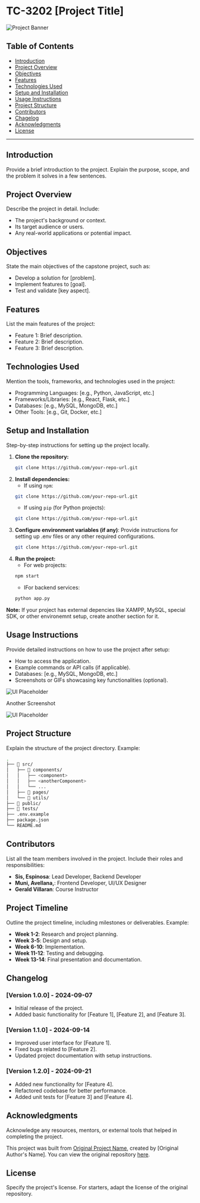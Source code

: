 # TC-3202 [Project Title]

![Project Banner](https://via.placeholder.com/1200x400.png?text=Project+Banner+Placeholder)

## Table of Contents
- [Introduction](#introduction)
- [Project Overview](#project-overview)
- [Objectives](#objectives)
- [Features](#features)
- [Technologies Used](#technologies-used)
- [Setup and Installation](#setup-and-installation)
- [Usage Instructions](#usage-instructions)
- [Project Structure](#project-structure)
- [Contributors](#contributors)
- [Chagelog](#changelog)
- [Acknowledgments](#acknowledgments)
- [License](#license)

---

## Introduction
Provide a brief introduction to the project. Explain the purpose, scope, and the problem it solves in a few sentences.

## Project Overview
Describe the project in detail. Include:
- The project's background or context.
- Its target audience or users.
- Any real-world applications or potential impact.

## Objectives
State the main objectives of the capstone project, such as:
- Develop a solution for [problem].
- Implement features to [goal].
- Test and validate [key aspect].

## Features
List the main features of the project:
- Feature 1: Brief description.
- Feature 2: Brief description.
- Feature 3: Brief description.

## Technologies Used
Mention the tools, frameworks, and technologies used in the project:
- Programming Languages: [e.g., Python, JavaScript, etc.]
- Frameworks/Libraries: [e.g., React, Flask, etc.]
- Databases: [e.g., MySQL, MongoDB, etc.]
- Other Tools: [e.g., Git, Docker, etc.]

## Setup and Installation
Step-by-step instructions for setting up the project locally.

1. **Clone the repository:**
   ```bash
   git clone https://github.com/your-repo-url.git
   ```
2. **Install dependencies:**
	- If using `npm`:
   ```bash
   git clone https://github.com/your-repo-url.git
   ```
   - If using `pip` (for Python projects):
   ```bash
   git clone https://github.com/your-repo-url.git
   ```
3. **Configure environment variables (if any)**: Provide instructions for setting up .env files or any other required configurations.
   ```bash
   git clone https://github.com/your-repo-url.git
   ```
4. **Run the project:**
   - For web projects:
   ```bash
   npm start
   ```
   - IFor backend services:
   ```bash
   python app.py
   ```

**Note:** If your project has external depencies like XAMPP, MySQL, special SDK, or other environemnt setup, create another section for it.

## Usage Instructions
Provide detailed instructions on how to use the project after setup:
- How to access the application.
- Example commands or API calls (if applicable).
- Databases: [e.g., MySQL, MongoDB, etc.]
- Screenshots or GIFs showcasing key functionalities (optional).

![UI Placeholder](https://via.placeholder.com/1200x700.png?text=UI+Placeholder)

Another Screenshot

![UI Placeholder](https://via.placeholder.com/1200x700.png?text=UI+Placeholder)

## Project Structure
Explain the structure of the project directory. Example:
```bash
.
├── 📂 src/
│   ├── 📂 components/
│   │   ├── <component>
│   │   ├── <anotherComponent>
│   │   └── ...
│   ├── 📂 pages/
│   └── 📂 utils/
├── 📂 public/
├── 📂 tests/
├── .env.example
├── package.json
└── README.md
```

## Contributors

List all the team members involved in the project. Include their roles and responsibilities:

- **Sis, Espinosa**: Lead Developer, Backend Developer
- **Muni, Avellana,**: Frontend Developer, UI/UX Designer
- **Gerald Villaran**: Course Instructor

## Project Timeline

Outline the project timeline, including milestones or deliverables. Example:

- **Week 1-2**: Research and project planning.
- **Week 3-5**: Design and setup.
- **Week 6-10**: Implementation.
- **Week 11-12**: Testing and debugging.
- **Week 13-14**: Final presentation and documentation.

## Changelog

### [Version 1.0.0] - 2024-09-07
- Initial release of the project.
- Added basic functionality for [Feature 1], [Feature 2], and [Feature 3].

### [Version 1.1.0] - 2024-09-14
- Improved user interface for [Feature 1].
- Fixed bugs related to [Feature 2].
- Updated project documentation with setup instructions.

### [Version 1.2.0] - 2024-09-21
- Added new functionality for [Feature 4].
- Refactored codebase for better performance.
- Added unit tests for [Feature 3] and [Feature 4].


## Acknowledgments

Acknowledge any resources, mentors, or external tools that helped in completing the project.

This project was built from [Original Project Name](https://github.com/username/original-repo), created by [Original Author's Name]. You can view the original repository [here](https://github.com/username/original-repo).

## License

Specify the project's license. For starters, adapt the license of the original repository.
